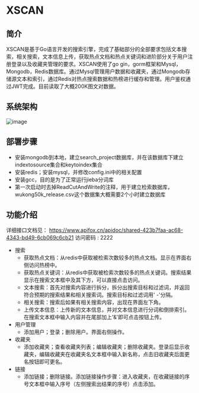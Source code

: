 # XSCAN
## 简介
XSCAN是基于Go语言开发的搜索引擎，完成了基础部分的全部要求包括文本搜索，相关搜索，文本信息上传，获取热点文档和热点关键词和进阶部分关于用户注册登录以及收藏夹管理的要求。XSCAN使用了go gin，gorm框架和Mysql，Mongodb，Redis数据库。通过Mysql管理用户数据和收藏夹，通过Mongodb存储源文本和索引，通过Redis对热点搜索数据和热榜进行缓存和管理。用户鉴权通过JWT完成。目前读取了大概200K图文对数据。

## 系统架构

![image](![e0ca712b61c2dd0e1d5331bd8e035ca](https://user-images.githubusercontent.com/46098775/170276592-2d66ff54-4200-4b4f-866d-6436780cbb10.png))
## 部署步骤

- 安装mongodb到本地，建立search_project数据库，并在该数据库下建立indextosource集合和keytoindex集合
- 安装redis；安装mysql，并修改config.ini中的相关配置
- 安装gcc，目的是为了正常运行jieba分词库
- 第一次启动时去掉ReadCutAndWrite的注释，用于建立检索数据库，wukong50k_release.csv这个数据集大概需要2个小时建立数据库

## 功能介绍
详细接口文档见： https://www.apifox.cn/apidoc/shared-423b7faa-ac68-4343-bd49-6cb069c6cb21 访问密码 : 2222 
- 搜索
  - 获取热点文档：从redis中获取被检索次数较多的热点文档。显示在界面右侧访问热榜中。
  - 获取热点关键词：从redis中获取被检索次数较多的热点关键词。搜索结果显示在搜索文本框中及其下方，可以直接点击访问。
  - 文本搜索：首先对搜索内容进行拆分，拆分出搜索目标和过滤词，并返回符合预期的搜索结果和相关搜索词。搜索目标和过滤词用' -'分隔。
  - 相关搜索：搜索后如果有相关搜索内容，出现在界面左下角。
  - 上传文本信息：上传新的文本信息，并对文本信息进行分词和倒排索引。在搜索文本框中输入内容并在尾部加上'&'即可点击按钮上传。
- 用户管理
  - 添加用户；登录；删除用户。界面右侧操作。
- 收藏夹
  - 添加收藏夹；查看收藏夹列表；编辑收藏夹；删除收藏夹。登录后显示收藏夹，编辑收藏夹在收藏夹名文本框中输入新名称，点击旧收藏夹后面更名按钮即可更名。
- 链接
  - 添加链接；删除链接。添加链接操作步骤：进入收藏夹，在收藏链接的序号文本框中输入序号（左侧搜索出结果的序号）点击添加。
